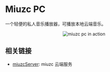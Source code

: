 # Miuzc PC

一个轻便的私人音乐播放器，可播放本地云端音乐。

<p align="center">
  <img alt="miuzc pc in action" src="https://raw.githubusercontent.com/miboqiang130/miuzcPC/master/src/renderer/assets/icon/overview.png">
</p>

## 相关链接

- [miuzcServer](https://github.com/miboqiang130/miuzcServer): miuzc 云端服务
